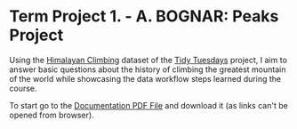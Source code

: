 # **Term Project 1. - A. BOGNAR: Peaks Project**

Using the [Himalayan Climbing](https://github.com/rfordatascience/tidytuesday/blob/master/data/2020/2020-09-22/readme.md) dataset of the [Tidy Tuesdays](https://github.com/rfordatascience/tidytuesday) project, I aim to answer basic questions about the history of climbing the greatest mountain of the world while showcasing the data workflow steps learned during the course.


To start go to the [Documentation PDF File](https://github.com/BognarAndras/DE1/blob/main/Term_Project_1/code/Documentation.pdf) and download it (as links can't be opened from browser).
